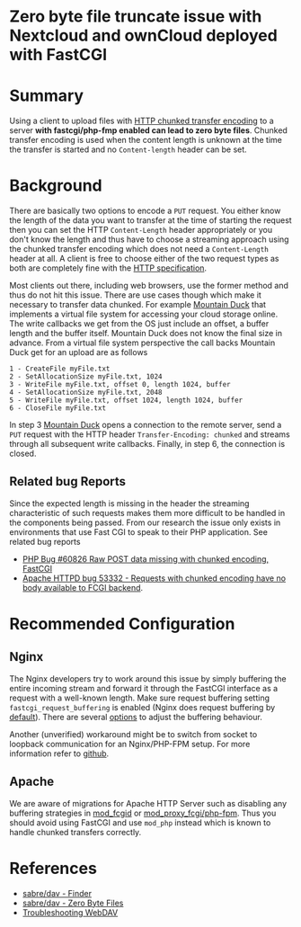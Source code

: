 Zero byte file truncate issue with Nextcloud and ownCloud deployed with FastCGI
===

# Summary

Using a client to upload files with [HTTP chunked transfer encoding](https://en.wikipedia.org/wiki/Chunked_transfer_encoding) to a server **with fastcgi/php-fmp enabled can lead to zero byte files**. Chunked transfer encoding is used when the content length is unknown at the time the transfer is started and no `Content-length` header can be set.

# Background

There are basically two options to encode a `PUT` request. You either know the length of the data you want to transfer at the time of starting the request then you can set the HTTP `Content-Length` header appropriately or you don't know the length and thus have to choose a streaming approach using the chunked transfer encoding which does not need a `Content-Length` header at all. A client is free to choose either of the two request types as both are completely fine with the [HTTP specification](https://tools.ietf.org/html/rfc2616).

Most clients out there, including web browsers, use the former method and thus do not hit this issue. There are use cases though which make it necessary to transfer data chunked. For example [Mountain Duck](https://mountainduck.io/) that implements a virtual file system for accessing your cloud storage online. The write callbacks we get from the OS just include an offset, a buffer length and the buffer itself. Mountain Duck does not know the final size in advance. From a virtual file system perspective the call backs Mountain Duck get for an upload are as follows

	1 - CreateFile myFile.txt
	2 - SetAllocationSize myFile.txt, 1024
	3 - WriteFile myFile.txt, offset 0, length 1024, buffer
	4 - SetAllocationSize myFile.txt, 2048
	5 - WriteFile myFile.txt, offset 1024, length 1024, buffer
	6 - CloseFile myFile.txt

In step 3 [Mountain Duck](https://mountainduck.io/) opens a connection to the remote server, send a `PUT` request with the HTTP header `Transfer-Encoding: chunked` and streams through all subsequent write callbacks. Finally, in step 6, the connection is closed.

## Related bug Reports

Since the expected length is missing in the header the streaming characteristic of such requests makes them more difficult to be handled in the components being passed. From our research the issue only exists in environments that use Fast CGI to speak to their PHP application. See related bug reports

- [PHP Bug #60826 Raw POST data missing with chunked encoding, FastCGI](https://bugs.php.net/bug.php?id=60826)
- [Apache HTTPD bug 53332 - Requests with chunked encoding have no body available to FCGI backend](https://bz.apache.org/bugzilla/show_bug.cgi?id=53332).

# Recommended Configuration

## Nginx

The Nginx developers try to work around this issue by simply buffering the entire incoming stream and forward it through the FastCGI interface as a request with a well-known length. Make sure request buffering setting `fastcgi_request_buffering` is enabled (Nginx does request buffering by [default](http://nginx.org/en/docs/http/ngx_http_fastcgi_module.html#fastcgi_request_buffering)). There are several [options](http://nginx.org/en/docs/http/ngx_http_fastcgi_module.html) to adjust the buffering behaviour.

Another (unverified) workaround might be to switch from socket to loopback communication for an Nginx/PHP-FPM setup. For more information refer to [github](https://github.com/nextcloud/server/issues/3628#issuecomment-749568045).

## Apache

We are aware of migrations for Apache HTTP Server such as disabling any buffering strategies in [mod_fcgid](https://httpd.apache.org/mod_fcgid) or [mod_proxy_fcgi/php-fpm](https://wiki.apache.org/httpd/PHP-FPM). Thus you should avoid using FastCGI and use `mod_php` instead which is known to handle chunked transfers correctly.

# References

- [sabre/dav - Finder](http://sabre.io/dav/clients/finder/)
- [sabre/dav - Zero Byte Files](http://sabre.io/dav/0bytes/)
- [Troubleshooting WebDAV](https://doc.owncloud.org/server/8.1/admin_manual/issues/#troubleshooting-webdav)